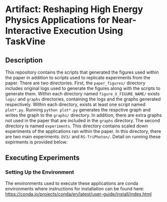# Artifact: Reshaping High Energy Physics Applications for Near-Interactive Execution Using TaskVine

## Description

This repository contains the scripts that generated the figures used within the paper in addition to scripts used to replicate 
experiments from the paper. There are two directories. First, the `paper_figures/` directory includes original logs used to generate 
the figures along with the scripts to generate them. Within each directory named `figure_X_FIGURE_NAME/` exists `logs/` and `graphs` directories,
containing the logs and the graphs generated respectively. Within each directory, exists at least one script named `plot*.py`. Running `python plot*.py`
generates the respctive graph and writes the graph to the `graphs/` directory. In addition, there are extra graphs not used in the paper that are included in the `graphs` directory.
The second directory is named `experiments`. This directory contains scaled down experiments of the applications ran within the paper. 
In this directory, there are two main experiments. `DV3/` and `RS-TriPhoton/`. Detail on running these expirments is provided below:

## Executing Experiments

### Setting Up the Environment

The environments used to execute these applications are conda environments where instructions for installation can be found here: https://conda.io/projects/conda/en/latest/user-guide/install/index.html
 

